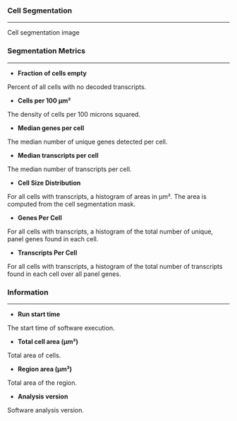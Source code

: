 ### Cell Segmentation

---
Cell segmentation image

### Segmentation Metrics

---

- **Fraction of cells empty**

Percent of all cells with no decoded transcripts.

- **Cells per 100 µm²**

The density of cells per 100 microns squared.

- **Median genes per cell**

The median number of unique genes detected per cell.

- **Median transcripts per cell**

The median number of transcripts per cell.

- **Cell Size Distribution**

For all cells with transcripts, a histogram of areas in μm². The area is computed from the cell segmentation mask.

- **Genes Per Cell**

For all cells with transcripts, a histogram of the total number of unique, panel genes found in each cell.

- **Transcripts Per Cell**

For all cells with transcripts, a histogram of the total number of transcripts found in each cell over all panel genes.

### Information

---

- **Run start time**
  
The start time of software execution.

- **Total cell area (µm²)**
  
Total area of cells.

- **Region area (µm²)**
  
Total area of the region.

- **Analysis version**
  
Software analysis version.


